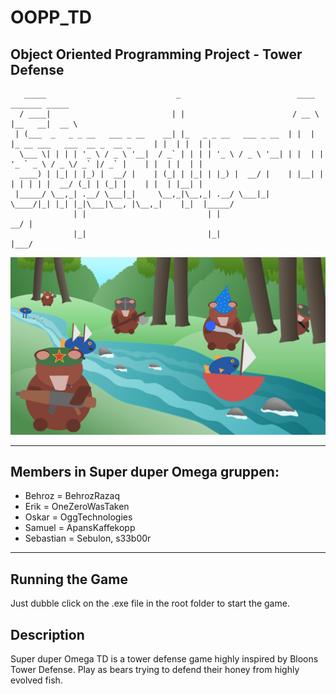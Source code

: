 # OOPP_TD
Object Oriented Programming Project - Tower Defense
---
```
   _____                             _                          ____                               _______ _____  
  / ____|                           | |                        / __ \                             |__   __|  __ \ 
 | (___  _   _ _ __   ___ _ __    __| |_   _ _ __   ___ _ __  | |  | |_ __ ___   ___  __ _  __ _     | |  | |  | |
  \___ \| | | | '_ \ / _ \ '__|  / _` | | | | '_ \ / _ \ '__| | |  | | '_ ` _ \ / _ \/ _` |/ _` |    | |  | |  | |
  ____) | |_| | |_) |  __/ |    | (_| | |_| | |_) |  __/ |    | |__| | | | | | |  __/ (_| | (_| |    | |  | |__| |
 |_____/ \__,_| .__/ \___|_|     \__,_|\__,_| .__/ \___|_|     \____/|_| |_| |_|\___|\__, |\__,_|    |_|  |_____/ 
              | |                           | |                                       __/ |                       
              |_|                           |_|                                      |___/                       
```

![Start Screen](documents/startScreen.png)

---
## Members in Super duper Omega gruppen:

* Behroz = BehrozRazaq
* Erik = OneZeroWasTaken
* Oskar = OggTechnologies
* Samuel = ApansKaffekopp
* Sebastian = Sebulon, s33b00r

---
## Running the Game
Just dubble click on the .exe file in the root folder to start the game.

## Description
Super duper Omega TD is a tower defense game highly inspired by Bloons Tower Defense. Play as bears trying to defend their honey from highly evolved fish.
